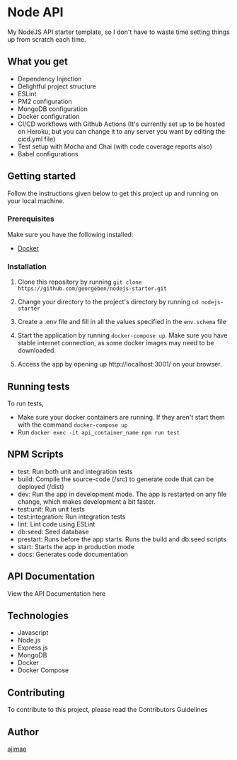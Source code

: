 # Node API
<!-- ![](https://github.com/georgeben/nodejs-starter/workflows/CI-CD-workflow/badge.svg) -->

My NodeJS API starter template, so I don't have to waste time setting things up from scratch each time.

## What you get
- Dependency Injection
- Delightful project structure
- ESLint
- PM2 configuration
- MongoDB configuration
- Docker configuration
- CI/CD workflows with Github Actions (It's currently set up to be hosted on Heroku, but you can change it to any server you want by editing the cicd.yml file)
- Test setup with Mocha and Chai (with code coverage reports also)
- Babel configurations

## Getting started
Follow the instructions given below to get this project up and running on your local machine.

### Prerequisites
Make sure you have the following installed:
- [Docker](https://docker.com)

### Installation
1. Clone this repository by running `git clone https://github.com/georgeben/nodejs-starter.git`

2. Change your directory to the project's directory by running `cd nodejs-starter`
3. Create a .env file and fill in all the values specified in the `env.schema` file
4. Start the application by running `docker-compose up`. Make sure you have stable internet connection, as some docker images may need to be downloaded.
5. Access the app by opening up http://localhost:3001/ on your browser.


## Running tests
To run tests, 
- Make sure your docker containers are running. If they aren't start them with the command `docker-compose up`
- Run `docker exec -it api_container_name npm run test`

## NPM Scripts
- test: Run both unit and integration tests
- build: Compile the source-code (/src) to generate code that can be deployed (/dist)
- dev: Run the app in development mode. The app is restarted on any file change, which makes development a bit faster.
- test:unit: Run unit tests
- test:integration: Run integration tests
- lint: Lint code using ESLint
- db:seed: Seed database
- prestart: Runs before the app starts. Runs the build and db:seed scripts
- start: Starts the app in production mode
- docs: Generates code documentation


## API Documentation
View the API Documentation here

## Technologies
- Javascript
- Node.js
- Express.js 
- MongoDB
- Docker
- Docker Compose

## Contributing
To contribute to this project, please read the Contributors Guidelines

## Author
[ajimae](https://github.com/ajimae)

<!-- Thanks to the original author for creating this starter template. [georgeben](https://github.com/georgeben) -->


